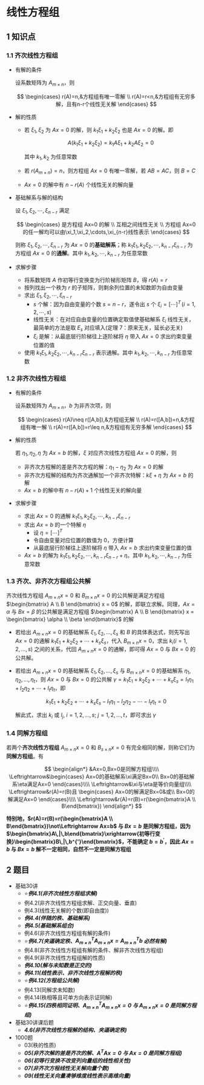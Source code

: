 # 线性方程组

## 1 知识点

### 1.1 齐次线性方程组

* 有解的条件

  设系数矩阵为 $A_{m\times n}$，则
  
  $$
  \begin{cases}
    r(A)=n,&方程组有唯一零解 \\
    r(A)=r<n,&方程组有无穷多解，且有n-r个线性无关解
  \end{cases}
  $$

* 解的性质
  * 若 $\xi_1,\xi_2$ 为 $Ax=0$ 的解，则 $k_1\xi_1+k_2\xi_2$ 也是 $Ax=0$ 的解。即

    $$
    A(k_1\xi_1+k_2\xi_2)=k_1A\xi_1+k_2A\xi_2=0
    $$

    其中 $k_1,k_2$ 为任意常数
  * 若 $r(A_{m\times n })=n$，则方程组 $Ax=0$ 有唯一零解，若 $AB=AC$，则 $B=C$
  * $Ax=0$ 的解中有 $n-r(A)$ 个线性无关的解向量

* 基础解系与解的结构

  设 $\xi_1,\xi_2,\cdots,\xi_{n-r}$ 满足
  
  $$
  \begin{cases}
    是方程组 Ax=0 的解 \\
    互相之间线性无关 \\
    方程组 Ax=0 的任一解均可以由\xi_1,\xi_2,\cdots,\xi_{n-r}线性表示
  \end{cases}
  $$

  则称 $\xi_1,\xi_2,\cdots,\xi_{n-r}$ 为 $Ax=0$ 的**基础解系**；称 $k_1\xi_1,k_2\xi_2,\cdots,k_{n-r}\xi_{n-r}$ 为方程组 $Ax=0$ 的**通解**。其中 $k_1,k_2,\cdots,k_{n-r}$ 为任意常数

* 求解步骤
  * 将系数矩阵 $A$ 作初等行变换变为行阶梯形矩阵 $B$，得 $r(A)=r$
  * 按列找出一个秩为 $r$ 的子矩阵，则剩余列位置的未知数即为自由变量
  * 求出 $\xi_1,\xi_2,\cdots,\xi_{n-r}$
    * $s$ 个解：因为自由变量的个数 $s=n-r$，遂令出 $s$ 个 $\xi_i=[\cdots]^T\,(i=1,2,\cdots,s)$
    * 线性无关：在对应自由变量的位置确定取值使基础解系 $\xi_i$ 线性无关，最简单的方法是取 $E_s$ 对应填入(定理 $7$：原来无关，延长必无关)
    * $\xi_i$ 是解：从最底层行阶梯往上逐阶梯将 $\eta$ 带入 $Ax=0$ 求出约束变量位置的值
  * 使用 $k_1\xi_1,k_2\xi_2,\cdots,k_{n-r}\xi_{n-r}$ 表示通解。其中 $k_1,k_2,\cdots,k_{n-r}$ 为任意常数

### 1.2 非齐次线性方程组

* 有解的条件

  设系数矩阵为 $A_{m\times n}$，$b$ 为非齐次项，则
  
  $$
  \begin{cases}
    r(A)\neq r([A,b]),&方程组无解 \\
    r(A)=r([A,b])=n,&方程组有唯一解 \\
    r(A)=r([A,b])=r\leq n,&方程组有无穷多解
  \end{cases}
  $$

* 解的性质
  
  若 $\eta_1,\eta_2,\eta$ 为 $Ax=b$ 的解，$\xi$ 对应齐次线性方程组 $Ax=0$ 的解，则
  * 非齐次方程解的差是齐次方程的解：$\eta_1-\eta_2$ 为 $Ax=0$ 的解
  * 非齐次方程解的结构为齐次通解加一个非齐次特解：$k\xi+\eta$ 为 $Ax=b$ 的解
  * $Ax=b$ 的解中有 $n-r(A)+1$ 个线性无关的解向量

* 求解步骤
  * 求出 $Ax=0$ 的通解 $k_1\xi_1,k_2\xi_2,\cdots,k_{n-r}\xi_{n-r}$
  * 求出 $Ax=b$ 的一个特解 $\eta$
    * 设 $\eta=[\cdots]^T$
    * 令自由变量对应位置的数值为 $0$，方便计算
    * 从最底层行阶梯往上逐阶梯将 $\eta$ 带入 $Ax=b$ 求出约束变量位置的值
  * $Ax=b$ 的解为 $k_1\xi_1,k_2\xi_2,\cdots,k_{n-r}\xi_{n-r}+\eta$。其中 $k_1,k_2,\cdots,k_{n-r}$ 为任意常数

### 1.3 齐次、非齐次方程组公共解

齐次线性方程组 $A_{m \times n}x = 0$ 和 $B_{m \times n}x = 0$ 的公共解是满足方程组 $\begin{bmatrix} A \\ B \end{bmatrix} x = 0$ 的解，即联立求解。同理，$Ax = \alpha$ 与 $Bx = \beta$ 的公共解是满足方程组 $\begin{bmatrix} A \\ B \end{bmatrix} x = \begin{bmatrix} \alpha \\ \beta \end{bmatrix}$ 的解

* 若给出 $A_{m \times n}x = 0$ 的基础解系 $\xi_1, \xi_2, \ldots, \xi_s$ 和 $B$ 的具体表达式，则先写出 $Ax = 0$ 的通解 $k_1\xi_1 + k_2\xi_2 + \cdots + k_s\xi_s$，代入 $B_{m \times n}x = 0$，求出 $k_i (i=1,2,\ldots,s)$ 之间的关系，代回 $A_{m \times n}x = 0$ 的通解，即可得 $Ax = 0$ 与 $Bx = 0$ 的公共解。

* 若给出 $A_{m \times n}x = 0$ 的基础解系 $\xi_1, \xi_2, \ldots, \xi_s$ 与 $B_{m \times n}x = 0$ 的基础解系 $\eta_1, \eta_2, \ldots, \eta_t$，则 $Ax = 0$ 与 $Bx = 0$ 的公共解 $\gamma = k_1\xi_1 + k_2\xi_2 + \cdots + k_s\xi_s = l_1\eta_1 + l_2\eta_2 + \cdots + l_t\eta_t$，即

  $$
  k_1\xi_1 + k_2\xi_2 + \cdots + k_s\xi_s - l_1\eta_1 - l_2\eta_2 - \cdots - l_t\eta_t= 0
  $$

  解此式，求出 $k_i$ 或 $l_j$, $i=1,2,\ldots,s$; $j=1,2,\ldots,t$，即可求出 $\gamma$

### 1.4 同解方程组

若两个**齐次线性方程组** $A_{m\times n}x=0$ 和 $B_{s\times n}x=0$ 有完全相同的解，则称它们为**同解方程组**。有

$$
\begin{align*}
  &Ax=0,Bx=0是同解方程组\\\\
  \Leftrightarrow&\begin{cases}
    Ax=0的基础解系\xi满足Bx=0\\
    Bx=0的基础解系\eta满足Ax=0
  \end{cases}\\\\
  \Leftrightarrow&\xi与\eta是等价向量组\\\\
  \Leftrightarrow&r(A)=r(B)且
  \begin{cases}
    Ax=0的解满足Bx=0&或\\
    Bx=0的解满足Ax=0
  \end{cases}\\\\
  \Leftrightarrow&r(A)=r(B)=r(\begin{bmatrix}A \\ B\end{bmatrix})
\end{align*}
$$

**特别地，$r(A)=r(B)=r(\begin{bmatrix}A \\ B\end{bmatrix})\not\Leftrightarrow Ax=b$ 与 $Bx=b$ 是同解方程组，因为 $\begin{bmatrix}A\,|\,b\end{bmatrix}\xrightarrow{初等行变换}\begin{bmatrix}B\,|\,b^{'}\end{bmatrix}$，不能确定 $b=b^{'}$，因此 $Ax=b$ 与 $Bx=b$ 解不一定相同，自然不一定是同解方程组**

## 2 题目

* 基础30讲
  * ⭐***例4.1(非齐次线性方程组求解)***
  * 例4.2(非齐次线性方程组求解、正交向量、垂直)
  * 例4.3(线性无关解的个数(即自由度))
  * ***例4.4(伴随的秩、基础解系)***
  * ***例4.5(基础解系组合)***
  * 例4.6(非齐次线性方程组有解的条件)
  * ⭐***例4.7(夹逼确定秩、$A_{m\times n}^T A_{m\times n}x=A_{m\times n}^T b$ 必然有解)***
  * 例4.8(非齐次线性方程组有解的条件、解非齐次线性方程组)
  * 例4.9(非齐次线性方程组解的性质)
  * ***例4.10(解与未知数是正交的)***
  * ***例4.11(线性表示、非齐次线性方程解的秩)***
  * ⭐***例4.12(方程组公共解)***
  * 例4.13(同解求未知数)
  * 例4.14(秩相等且可单方向表示证同解)
  * ⭐***例4.15(四秩相同证明、$A_{m\times n}^T A_{m\times n}x=0$ 与 $A_{m\times n}x=0$ 是同解方程组)***
* 基础30讲课后题
  * ***4.6(非齐次线性方程解的结构、夹逼确定秩)***
* 1000题
  * 03(秩的性质)
  * ***05(非齐次解的差是齐次的解、$A^T Ax=0$ 与 $Ax=0$ 是同解方程组)***
  * ***06(初等行变换不改变列向量组的线性相关性)***
  * ***07(非齐次方程线性无关解向量个数)***
  * ***09(线性无关向量凑够维度线性表示高维向量)***
